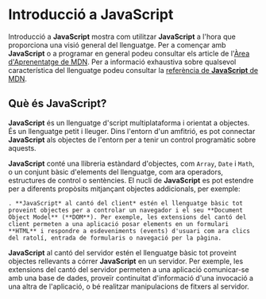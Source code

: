 # Introducció a JavaScript

Introducció a **JavaScript** mostra com utilitzar **JavaScript** a l'hora que proporciona una visió general del llenguatge. Per a començar amb **JavaScript** o a programar en general podeu consultar els article de l'[Àrea d'Aprenentatge de MDN](https://developer.mozilla.org/ca/docs/Learn). Per a informació exhaustiva sobre qualsevol característica del llenguatge podeu consultar la [referència de **JavaScript** de MDN](https://developer.mozilla.org/ca/docs/Web/JavaScript/Referencia).

## Què és **JavaScript**?
**JavaScript** és un llenguatge d'script multiplataforma i orientat a objectes. És un llenguatge petit i lleuger. Dins l'entorn d'un amfitrió, es pot connectar **JavaScript** als objectes de l'entorn per a tenir un control programàtic sobre aquests.

**JavaScript** conté una llibreria estàndard d'objectes, com ````Array````, ````Date```` i ````Math````, o un conjunt bàsic d'elements del llenguatge, com ara operadors, estructures de control o sentències. El nucli de **JavaScript** es pot estendre per a diferents propòsits mitjançant objectes addicionals, per exemple:

    . **JavaScript* al cantó del client* estén el llenguatge bàsic tot proveint objectes per a controlar un navegador i el seu **Document Object Model** (**DOM**). Per exemple, les extensions del cantó del client permeten a una aplicació posar elements en un formulari **HTML** i respondre a esdeveniments (events) d'usuari com ara clics del ratolí, entrada de formularis o navegació per la pàgina.
**JavaScript** al cantó del servidor estén el llenguatge bàsic tot proveint objectes rellevants a córrer **JavaScript** en un servidor. Per exemple, les extensions del cantó del servidor permeten a una aplicació comunicar-se amb una base de dades, proveïr continuitat d'informació d'una invocació a una altra de l'aplicació, o bé realitzar manipulacions de fitxers al servidor.
